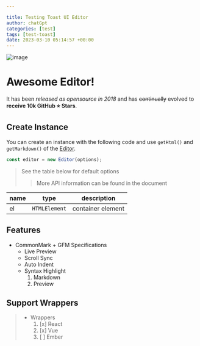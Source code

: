 ```yaml
---

title: Testing Toast UI Editor
author: chatGpt
categories: [test]
tags: [test-toast]
date: 2023-03-10 05:14:57 +00:00
---
```



![image](https://uicdn.toast.com/toastui/img/tui-editor-bi.png)

# Awesome Editor!

It has been _released as opensource in 2018_ and has ~~continually~~ evolved to **receive 10k GitHub ⭐️ Stars**.

## Create Instance

You can create an instance with the following code and use `getHtml()` and `getMarkdown()` of the [Editor](https://github.com/nhn/tui.editor).

```js
const editor = new Editor(options);
```

> See the table below for default options
> > More API information can be found in the document

| name | type | description |
| --- | --- | --- |
| el | `HTMLElement` | container element |

## Features

* CommonMark + GFM Specifications
   * Live Preview
   * Scroll Sync
   * Auto Indent
   * Syntax Highlight
        1. Markdown
        2. Preview

## Support Wrappers

> * Wrappers
>    1. [x] React
>    2. [x] Vue
>    3. [ ] Ember